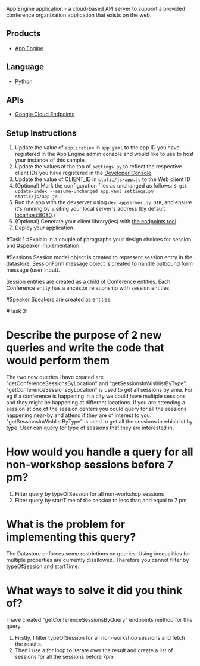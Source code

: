 App Engine application - a cloud-based API server to support a provided conference organization application that exists on the web.

## Products
- [App Engine][1]

## Language
- [Python][2]

## APIs
- [Google Cloud Endpoints][3]

## Setup Instructions
1. Update the value of `application` in `app.yaml` to the app ID you
   have registered in the App Engine admin console and would like to use to host
   your instance of this sample.
1. Update the values at the top of `settings.py` to
   reflect the respective client IDs you have registered in the
   [Developer Console][4].
1. Update the value of CLIENT_ID in `static/js/app.js` to the Web client ID
1. (Optional) Mark the configuration files as unchanged as follows:
   `$ git update-index --assume-unchanged app.yaml settings.py static/js/app.js`
1. Run the app with the devserver using `dev_appserver.py DIR`, and ensure it's running by visiting your local server's address (by default [localhost:8080][5].)
1. (Optional) Generate your client library(ies) with [the endpoints tool][6].
1. Deploy your application.

#Task 1
#Explain in a couple of paragraphs your design choices for session and
#speaker implementation.

#Sessions
Session model object is created to represent session entry in the datastore.
SessionForm message object is created to handle outbound form message (user input).

Session entities are created as a child of Conference entities. Each Conference
entity has a ancestor relationship with session entities.

#Speaker
Speakers are created as entities.

#Task 3:
# Describe the purpose of 2 new queries and write the code that would perform them
The two new queries I have created are "getConferenceSessionsByLocation" and
"getSessionsInWishlistByType". "getConferenceSessionsByLocation" is used to
get all sessions by area. For eg if a conference is happening in a city we
could have multiple sessions and they might be happening at different
locations. If you are attending a session at one of the session centers you
could query for all the sessions happening near-by and attend if they are
of interest to you. "getSessionsInWishlistByType" is used to get all the
sessions in whishlist by type. User can query for type of sessions that
they are interested in.

# How would you handle a query for all non-workshop sessions before 7 pm?
1. Filter query by typeOfSession for all non-workshop sessions
2. Filter query by startTime of the session to less than and equal to 7 pm

# What is the problem for implementing this query?
The Datastore enforces some restrictions on queries. Using inequalities for
multiple properties are currently disallowed. Therefore you cannot filter
by typeOfSession and startTime.

# What ways to solve it did you think of?
I have created "getConferenceSessionsByQuery" endpoints method for this query.
1. Firstly, I filter typeOfSession for all non-workshop sessions and fetch
the results.
2. Then I use a for loop to iterate over the result and create a list of
sessions for all the sessions before 7pm

[1]: https://developers.google.com/appengine
[2]: http://python.org
[3]: https://developers.google.com/appengine/docs/python/endpoints/
[4]: https://console.developers.google.com/
[5]: https://localhost:8080/
[6]: https://developers.google.com/appengine/docs/python/endpoints/endpoints_tool
